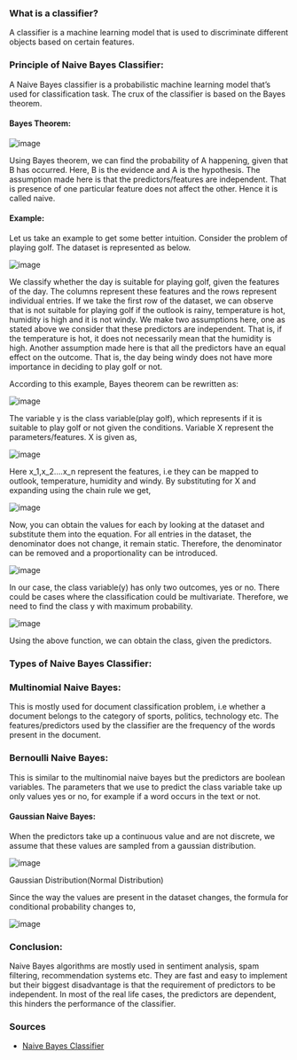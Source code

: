 
### What is a classifier?

A classifier is a machine learning model that is used to discriminate different objects based on certain features.

### Principle of Naive Bayes Classifier:

A Naive Bayes classifier is a probabilistic machine learning model that’s used for classification task. The crux of the classifier is based on the Bayes theorem.

#### Bayes Theorem:

![image](https://user-images.githubusercontent.com/11299574/134663393-478b1109-7ee6-412f-bde9-fd034ffdc650.png)

Using Bayes theorem, we can find the probability of A happening, given that B has occurred. Here, B is the evidence and A is the hypothesis. The assumption made here is that the predictors/features are independent. That is presence of one particular feature does not affect the other. Hence it is called naive.


#### Example:

Let us take an example to get some better intuition. Consider the problem of playing golf. The dataset is represented as below.

![image](https://user-images.githubusercontent.com/11299574/134663450-6a223195-9771-4d9a-91d0-c5932352edc3.png)


We classify whether the day is suitable for playing golf, given the features of the day. The columns represent these features and the rows represent individual entries. If we take the first row of the dataset, we can observe that is not suitable for playing golf if the outlook is rainy, temperature is hot, humidity is high and it is not windy. We make two assumptions here, one as stated above we consider that these predictors are independent. That is, if the temperature is hot, it does not necessarily mean that the humidity is high. Another assumption made here is that all the predictors have an equal effect on the outcome. That is, the day being windy does not have more importance in deciding to play golf or not.

According to this example, Bayes theorem can be rewritten as:

![image](https://user-images.githubusercontent.com/11299574/134663607-f9fff6f9-c01d-4ce0-bc57-51de9b595119.png)

The variable y is the class variable(play golf), which represents if it is suitable to play golf or not given the conditions. Variable X represent the parameters/features.
X is given as,

![image](https://user-images.githubusercontent.com/11299574/134663729-9718106a-967a-484e-86e0-228cc4814cae.png)

Here x_1,x_2….x_n represent the features, i.e they can be mapped to outlook, temperature, humidity and windy. By substituting for X and expanding using the chain rule we get,

![image](https://user-images.githubusercontent.com/11299574/134663851-ac4db228-5f31-4055-8a50-882883718ac5.png)

Now, you can obtain the values for each by looking at the dataset and substitute them into the equation. For all entries in the dataset, the denominator does not change, it remain static. Therefore, the denominator can be removed and a proportionality can be introduced.

![image](https://user-images.githubusercontent.com/11299574/134663882-cea89d00-6d91-4967-b939-1f27c09151ea.png)

In our case, the class variable(y) has only two outcomes, yes or no. There could be cases where the classification could be multivariate. Therefore, we need to find the class y with maximum probability.

![image](https://user-images.githubusercontent.com/11299574/134663906-664aadbe-6652-4e1a-b91c-01d21262997c.png)

Using the above function, we can obtain the class, given the predictors.

### Types of Naive Bayes Classifier:

### Multinomial Naive Bayes:
This is mostly used for document classification problem, i.e whether a document belongs to the category of sports, politics, technology etc. The features/predictors used by the classifier are the frequency of the words present in the document.

### Bernoulli Naive Bayes:
This is similar to the multinomial naive bayes but the predictors are boolean variables. The parameters that we use to predict the class variable take up only values yes or no, for example if a word occurs in the text or not.

#### Gaussian Naive Bayes:
When the predictors take up a continuous value and are not discrete, we assume that these values are sampled from a gaussian distribution.

![image](https://user-images.githubusercontent.com/11299574/134663977-eadb7fab-af6d-447e-8c79-4456fc6ce8c1.png)

Gaussian Distribution(Normal Distribution)

Since the way the values are present in the dataset changes, the formula for conditional probability changes to,

![image](https://user-images.githubusercontent.com/11299574/134664008-26cec70a-5dd2-4c92-9ffb-9507395be705.png)

### Conclusion:

Naive Bayes algorithms are mostly used in sentiment analysis, spam filtering, recommendation systems etc. They are fast and easy to implement but their biggest disadvantage is that the requirement of predictors to be independent. In most of the real life cases, the predictors are dependent, this hinders the performance of the classifier.


### Sources 

* [Naive Bayes Classifier](https://towardsdatascience.com/naive-bayes-classifier-81d512f50a7c) 
